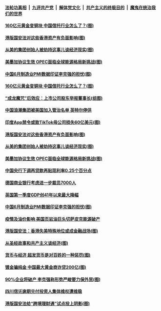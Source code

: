 ####  [法轮功真相](../../../../basic/blob/master/README.md?t=07021231) &nbsp;|&nbsp; [九评共产党](../../../../9ping.md/blob/master/README.md?t=07021231) &nbsp;|&nbsp; [解体党文化](../../../../jtdwh.md/blob/master/README.md?t=07021231)  &nbsp;|&nbsp; [共产主义的终极目的](../../../../gczydzjmd.md/blob/master/README.md?t=07021231) &nbsp;|&nbsp; [魔鬼在统治我们的世界](../../../../mgztzwmdsj.md/blob/master/README.md?t=07021231) 

#### [160亿元黄金变铜块 中国信托行业怎么了？(图)](../pages/p5/938358.md?t=07021231) 

#### [港版国安法对这些香港资产有负面影响(图)](../pages/p5/938357.md?t=07021231) 

#### [从美的集团创始人被劫持这事儿谈经济现实(图)](../pages/p5/938344.md?t=07021231) 

#### [美墨加协议生效 OPEC面临全球能源格局新挑战(图)](../pages/p5/938340.md?t=07021231) 


#### [中国6月制造业PMI数据印证李克强的担忧(图)](../pages/p5/938245.md?t=07021231) 

#### [160亿元黄金变铜块 中国信托行业怎么了？(图)](../pages/p5/938358.md?t=07021231) 

#### [“成龙魔咒”后效应：上市公司股东举报董事长(组图)](../pages/p5/938368.md?t=07021231) 

#### [中国浪潮集团被美国加入管治名单 英特尔停供](../pages/p5/938365.md?t=07021231) 

#### [印度App禁令或致TikTok母公司损失60亿美元(图)](../pages/p5/938364.md?t=07021231) 

#### [港版国安法对这些香港资产有负面影响(图)](../pages/p5/938357.md?t=07021231) 

#### [从美的集团创始人被劫持这事儿谈经济现实(图)](../pages/p5/938344.md?t=07021231) 

#### [美墨加协议生效 OPEC面临全球能源格局新挑战(图)](../pages/p5/938340.md?t=07021231) 


#### [中国央行下调再贷款再贴现利率0.25个百分点](../pages/p5/938264.md?t=07021231) 

#### [德国商业银行考虑进一步裁员7000人](../pages/p5/938262.md?t=07021231) 

#### [英国第一季度GDP创41年以来最大降幅](../pages/p5/938261.md?t=07021231) 

#### [中国6月制造业PMI数据印证李克强的担忧(图)](../pages/p5/938245.md?t=07021231) 

#### [疫情及油价影响 美国页岩油巨头切萨皮克能源破产](../pages/p5/938232.md?t=07021231) 

#### [港版国安法：香港失美特殊地位或成金融战场(图)](../pages/p5/938230.md?t=07021231) 

#### [从圣经故事和共产主义谈经济(图)](../pages/p5/938133.md?t=07021231) 

#### [货币与经济 超发货币是对百姓的一种惩罚(图)](../pages/p5/938130.md?t=07021231) 

#### [镀金骗纯金 中国最大黄金商诈贷200亿(图)](../pages/p5/938160.md?t=07021231) 

#### [90%企业将破产 李克强称形势严峻要力保外贸(图)](../pages/p5/938142.md?t=07021231) 

#### [四川信讬逾期兑付投资人集体维权遭维稳](../pages/p5/938159.md?t=07021231) 

#### [港版国安法给“跨境理财通”试点投上阴影(图)](../pages/p5/938156.md?t=07021231) 

